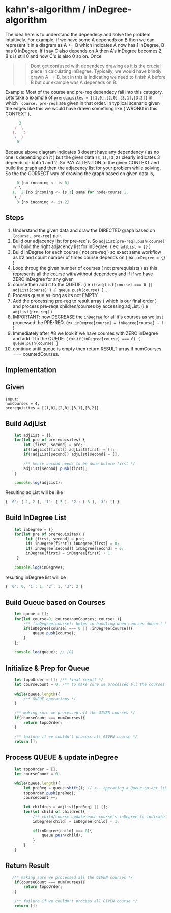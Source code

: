 # kahn's-algorithm / inDegree-algorithm

The idea here is to understand the dependecy and solve the problem intuitively. For example, if we have some A depeneds on B then we can represent it in a diagram as
A <-- B which indicates A now has 1 inDegree, B has 0 inDegree. If i say C also depends on A then A's inDegree becomes 2, B's is still 0 and now C's is also 0 so on. Once
>> Dont get confused with dependecy drawing as it is the crucial piece in calculating inDegree. Typically, we would have blindly drawn A --> B, but in this is indicating
we need to finish A before B but our example was A depeneds on B. 

Example:
Most of the course and pre-req dependecy fall into this category. Lets take a example of `prerequisites = [[1,0],[2,0],[3,1],[3,2]]` in which `[course, pre-req]` are given in
that order. In typlical scenario given the edges like this we would have drawn something like ( WRONG in this CONTEXT ),
```js
      3
    /  \
   1.   2
    \  /
     0
```
Becasue above diagram indicates 3 doesnt have any dependency ( as no one is depending on it ) but the given data `[3,1],[3,2]` clearly indicates 3 depends on both 1 and 2. So
PAY ATTENTION to the given CONTEXT and build the graph and then the adjacency list for your problem while solving. So the the CORRECT way of drawing the graph based
on given data is,
```js
     0 [no incoming <- is 0]
    / \
   1.  2 [no incoming <- is 1] same for node/course 1.
    \ /
     3 [no incoming <- is 2]
```

## Steps
1. Understand the given data and draw the DIRECTED graph based on `[course, pre-req]` pair. 
2. Build our adjacency list for pre-req's. So `adjList[pre-req].push(course)` will build the right adjacency list for inDegree. ( ex: `adjList = {}` )
3. Build inDegree for each course ( not pre-req ) so exact same workflow as #2 and count number of times course depends on ( ex: `inDegree = {}` )
4. Loop throug the given number of courses ( not prerequisists ) as this represents all the course with/without dependecy and if if we have ZERO inDegree for any given 
5. course then add it to the QUEUE. (i.e `if(adjList[course] === 0 || adjList[course] ) { queue.push(course) } `. 
6. Process queue as long as its not EMPTY.
7. Add the processing pre-req to result array ( which is our final order ) and process pre-reqs children/courses by accessing adjList. (i.e `adjList[pre-req]` )
8. IMPORTANT: now DECREASE the `inDegree` for all it's courses as we just processed the PRE-REQ. (ex: `inDegree[course] = inDegree[course] - 1` )
9. Immediately after #8 we look if we have courses with ZERO inDegree and add it to the QUEUE. ( ex:  `if(inDegree[course] === 0) { queue.push(course) } `
10. continue until queue is empty then return RESULT array if numCourses === countedCourses. 

## Implementation
## Given 
```
Input: 
numCourses = 4, 
prerequisites = [[1,0],[2,0],[3,1],[3,2]]
```
## Build AdjList
```js
    let adjList = {};
    for(let pre of prerequisites) {
        let [first, second] = pre;
        if(!adjList[first]) adjList[first] = [];
        if(!adjList[second]) adjList[second] = [];
        
        /** hence second needs to be done before first */
        adjList[second].push(first);
    }
    
    console.log(adjList);
```
Resulting adjList will be like
```js
{ '0': [ 1, 2 ], '1': [ 3 ], '2': [ 3 ], '3': [] }
```

## Build InDegree List
```js
    let inDegree = {}
    for(let pre of prerequisites) {
         let [first, second] = pre;
         if(!inDegree[first]) inDegree[first] = 0;
         if(!inDegree[second]) inDegree[second] = 0;
         inDegree[first] = inDegree[first] + 1;
     }
    
    console.log(inDegree);
```
resulting inDegree list will be 
```js
{ '0': 0, '1': 1, '2': 1, '3': 2 }
```

## Build Queue based on Courses 
```js
    let queue = [];
    for(let course=0; course<numCourses; course++){
        /** !inDegree[course]: helps in handling when courses doesn't have pre-reqs then adjList will not have any but we need to handle it */
        if(inDegree[course] === 0 || !inDegree[course]){ 
            queue.push(course);
        }
    };
    
    console.log(queue); // [0]
```

## Initialize & Prep for Queue 
```js
    let topoOrder = []; /** final result */
    let courseCount = 0; /** to make sure we processed all the courses */
    
    while(queue.length){
        /** QUEUE operations */
    }
    
    /** making sure we processed all the GIVEN courses */
    if(courseCount === numCourses){
        return topoOrder;
    }
    
    /** failure if we couldn't process all GIVEN course */
    return [];
```

## Process QUEUE & update inDegree
```js
    let topoOrder = [];
    let courseCount = 0;
    
    while(queue.length){
        let preReq = queue.shift(); // <-- operating a Queue so act like one
        topoOrder.push(preReq);
        courseCount ++;
        
        let children = adjList[preReq] || [];
        for(let child of children){
            /** child/course update each course's inDegree to indicate it's preReq is processed */
            inDegree[child] = inDegree[child] - 1;
            
            if(inDegree[child] === 0){
                queue.push(child);
            }
        }
    }
```

## Return Result
```js
   /** making sure we processed all the GIVEN courses */
    if(courseCount === numCourses){
        return topoOrder;
    }
    
    /** failure if we couldn't process all GIVEN course */
    return [];
```
